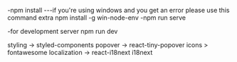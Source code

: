 
-npm install
---if you're using windows and you get an error please use this command extra
npm install -g win-node-env
-npm run serve

-for development server npm run dev

styling -> styled-components
popover -> react-tiny-popover
icons > fontawesome
localization -> react-i18next i18next

